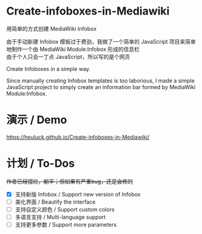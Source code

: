 # Create-infoboxes-in-Mediawiki
用简单的方式创建 MediaWiki Infobox

由于手动新建 Infobox 模板过于费劲，我做了一个简单的 JavaScript 项目来简单地制作一个由 MediaWiki Module:Infobox 形成的信息栏 <br>由于个人只会一丁点 JavaScript，所以写的是个网页

Create Infoboxes in a simple way.

Since manually creating Infobox templates is too laborious, I made a simple JavaScript project to simply create an information bar formed by MediaWiki Module:Infobox.

# 演示 / Demo
https://heuluck.github.io/Create-infoboxes-in-Mediawiki/

# 计划 / To-Dos
<del>作者已经摆烂，躺平；但如果有严重bug，还是会修的</del>

- [x] 支持新版 Infobox / Support new version of Infobox
- [ ] 美化界面 / Beautify the interface
- [ ] 支持自定义颜色 / Support custom colors
- [ ] 多语言支持 / Multi-language support
- [ ] 支持更多参数 / Support more parameters
